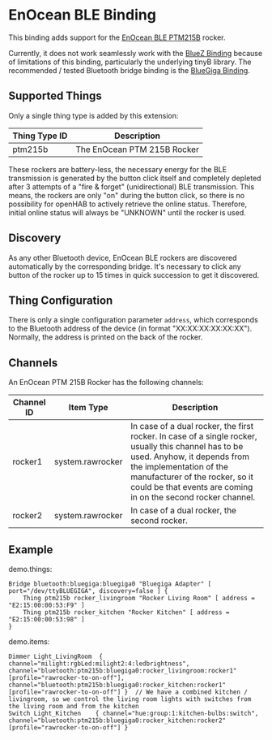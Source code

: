 # EnOcean BLE Binding

This binding adds support for the
[EnOcean BLE PTM215B](https://www.enocean.com/de/produkte/enocean_module_24ghz_ble/ptm-215b/) rocker.

Currently, it does not work seamlessly work with the
[BlueZ Binding](https://www.openhab.org/addons/bindings/bluetooth.bluez) because of limitations of this binding,
particularly the underlying tinyB library. The recommended / tested Bluetooth bridge binding is the
[BlueGiga Binding](https://www.openhab.org/addons/bindings/bluetooth.bluegiga).

## Supported Things

Only a single thing type is added by this extension:

| Thing Type ID   | Description               |
| --------------- | ------------------------- |
| ptm215b | The EnOcean PTM 215B Rocker |


These rockers are battery-less, the necessary energy for the BLE transmission is generated by the button click itself
and completely depleted after 3 attempts of a "fire & forget" (unidirectional) BLE transmission.
This means, the rockers are only "on" during the button click, so there is no possibility for openHAB to actively
retrieve the online status. Therefore, initial online status will always be "UNKNOWN" until the rocker is used.

## Discovery

As any other Bluetooth device, EnOcean BLE rockers are discovered automatically by the corresponding bridge. It's
necessary to click any button of the rocker up to 15 times in quick succession to get it discovered.

## Thing Configuration

There is only a single configuration parameter `address`, which corresponds to the Bluetooth address of the device
(in format "XX:XX:XX:XX:XX:XX"). Normally, the address is printed on the back of the rocker.

## Channels

An EnOcean PTM 215B Rocker has the following channels:

| Channel ID                | Item Type                | Description                    |
| ------------------------- | ------------------------ | ------------------------------ |
| rocker1                   | system.rawrocker         | In case of a dual rocker, the first rocker. In case of a single rocker, usually this channel has to be used. Anyhow, it depends from the implementation of the manufacturer of the rocker, so it could be that events are coming in on the second rocker channel. |
| rocker2                   | system.rawrocker         | In case of a dual rocker, the second rocker. |

## Example

demo.things:

```
Bridge bluetooth:bluegiga:bluegiga0 "Bluegiga Adapter" [ port="/dev/ttyBLUEGIGA", discovery=false ] {
    Thing ptm215b rocker_livingroom "Rocker Living Room" [ address = "E2:15:00:00:53:F9" ]
    Thing ptm215b rocker_kitchen "Rocker Kitchen" [ address = "E2:15:00:00:53:98" ]
}
```

demo.items:

```
Dimmer Light_LivingRoom  { channel="milight:rgbLed:milight2:4:ledbrightness", channel="bluetooth:ptm215b:bluegiga0:rocker_livingroom:rocker1" [profile="rawrocker-to-on-off"], channel="bluetooth:ptm215b:bluegiga0:rocker_kitchen:rocker1" [profile="rawrocker-to-on-off"] }  // We have a combined kitchen / livingroom, so we control the living room lights with switches from the living room and from the kitchen
Switch Light_Kitchen    { channel="hue:group:1:kitchen-bulbs:switch", channel="bluetooth:ptm215b:bluegiga0:rocker_kitchen:rocker2" [profile="rawrocker-to-on-off"] } 
```